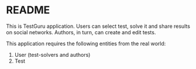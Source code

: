 # README
This is TestGuru application.
Users can select test, solve it and share results on social networks.
Authors, in turn, can create and edit tests.

This application requires the following entities from the real world:
1. User (test-solvers and authors)
2. Test

